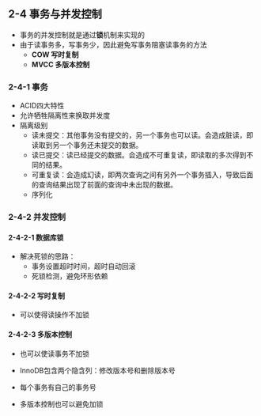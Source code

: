 ## 2-4 事务与并发控制

- 事务的并发控制就是通过**锁**机制来实现的
- 由于读事务多，写事务少，因此避免写事务阻塞读事务的方法
  - **COW 写时复制**
  - **MVCC 多版本控制**

### 2-4-1 事务

- ACID四大特性
- 允许牺牲隔离性来换取并发度
- 隔离级别
  - 读未提交：其他事务没有提交的，另一个事务也可以读。会造成脏读，即读取到另一个事务还未提交的数据。
  - 读已提交：读已经提交的数据。会造成不可重复读，即读取的多次得到不同的结果。
  - 可重复读：会造成幻读，即两次查询之间有另外一个事务插入，导致后面的查询结果出现了前面的查询中未出现的数据。
  - 序列化

### 2-4-2 并发控制

#### 2-4-2-1 数据库锁

- 解决死锁的思路：
  - 事务设置超时时间，超时自动回滚
  - 死锁检测，避免环形依赖

#### 2-4-2-2 写时复制

- 可以使得读操作不加锁

#### 2-4-2-3 多版本控制

- 也可以使读事务不加锁

- InnoDB包含两个隐含列：修改版本号和删除版本号
- 每个事务有自己的事务号
- 多版本控制也可以避免加锁